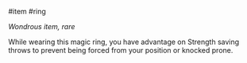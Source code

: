 #item #ring 

*Wondrous item, rare*

While wearing this magic ring, you have advantage on Strength saving throws to prevent being forced from your position or knocked prone.
